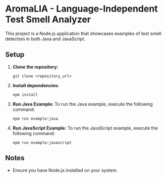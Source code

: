 # AromaLIA - Language-Independent Test Smell Analyzer

This project is a Node.js application that showcases examples of test smell detection in both Java and JavaScript.

## Setup

1. **Clone the repository:**
   ```
   git clone <repository_url>
   ```

2. **Install dependencies:**
   ```
   npm install
   ```

3. **Run Java Example:**
   To run the Java example, execute the following command:
   ```
   npm run example:java
   ```

4. **Run JavaScript Example:**
   To run the JavaScript example, execute the following command:
   ```
   npm run example:javascript
   ```

## Notes

- Ensure you have Node.js installed on your system.

